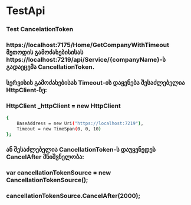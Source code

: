 # TestApi
### Test CancelationToken
### https://localhost:7175/Home/GetCompanyWithTimeout მეთოდის გამოძახებისისას https://localhost:7219/api/Service/{companyName}-ს გადაეცემა CancellationToken.
### სერვისის გამოძახებისას Timeout-ის დაყენება შესაძლებელია HttpClient-ზე:
### HttpClient _httpClient = new HttpClient
```sh
{
    BaseAddress = new Uri("https://localhost:7219"),
    Timeout = new TimeSpan(0, 0, 10)
};
```
### ან შესაძლებელია CancellationToken-ს დაუყენედეს CancelAfter მნიშვნელობა:
### var cancellationTokenSource = new CancellationTokenSource();
### cancellationTokenSource.CancelAfter(2000);

